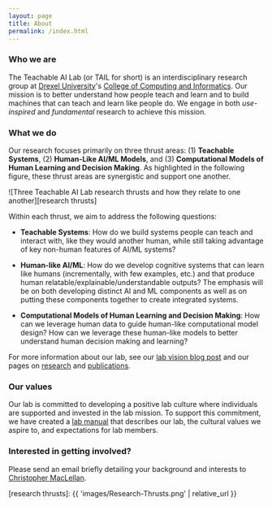 ```yaml
---
layout: page
title: About
permalink: /index.html
---
```


### Who we are

The Teachable AI Lab (or TAIL for short) is an interdisciplinary research group at
[Drexel University][drexel home]'s [College of Computing and Informatics][cci
home]. Our mission is to better understand how people teach and learn and to
build machines that can teach and learn like people do. We engage in both
_use-inspired_ and _fundamental_ research to achieve this mission.

### What we do

Our research focuses primarily on three thrust areas: (1) **Teachable
Systems**, (2) **Human-Like AI/ML Models**, and (3) **Computational Models of
Human Learning and Decision Making**. As highlighted in the following figure,
these thrust areas are synergistic and support one another.

![Three Teachable AI Lab research thrusts and how they relate to one
another][research thrusts]

Within each thrust, we aim to address the following questions:

- **Teachable Systems**: How do we build systems people can teach and interact
  with, like they would another human, while still taking advantage of key
  non-human features of AI/ML systems?

- **Human-like AI/ML**: How do we develop cognitive systems that can learn like
  humans (incrementally, with few examples, etc.) and that produce human
  relatable/explainable/understandable outputs? The emphasis will be on both
  developing distinct AI and ML components as well as on putting these
  components together to create integrated systems.

- **Computational Models of Human Learning and Decision Making**: How can we
  leverage human data to guide human-like computational model design? How can
  we leverage these human-like models to better understand human decision
  making and learning?

For more information about our lab, see our [lab vision blog post][lab vision
blogpost]  and our pages on [research](research.html) and
[publications](publications.html).

### Our values

Our lab is committed to developing a positive lab culture where individuals
are supported and invested in the lab mission. To support this commitment,
we have created a [lab manual][lab manual] that describes our lab, the cultural
values we aspire to, and expectations for lab members.

### Interested in getting involved?

Please send an email briefly detailing your background and interests to
[Christopher MacLellan](mailto:christopher.maclellan@drexel.edu).

[lab vision blogpost]: /vision/2020/12/08/Research-Vision.html
[lab manual]: files/Teachable-AI-Lab-Manual.pdf
[drexel home]: https://drexel.edu
[cci home]: https://cci.drexel.edu
[research thrusts]: {{ 'images/Research-Thrusts.png' | relative_url }}
